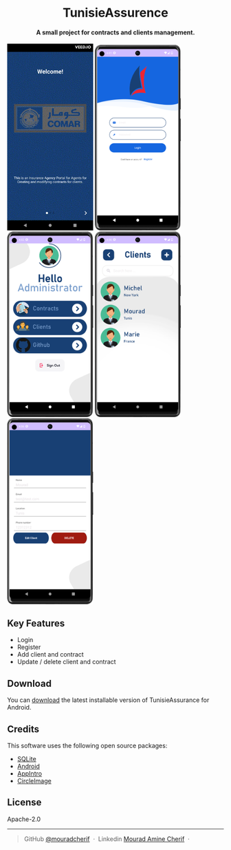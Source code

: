 <h1 align="center">
  <br>
  TunisieAssurence
  <br>
</h1>

<h4 align="center">A small project for contracts and clients management.</h4>

<img src="./img/intro.gif" width="200"> <img src="./img/login.png" width="200"> <img src="./img/dashboard.png" width="200"> <img src="./img/clientlist.png" width="200"> <img src="./img/mod-remove-client.png" width="200">





## Key Features

* Login 
* Register
* Add client and contract  
* Update / delete client and contract

## Download

You can [download](https://github.com/mouradcherif/TunisieAssurance/releases/tag/v0.2.0-alpha) the latest installable version of TunisieAssurance for Android.

## Credits

This software uses the following open source packages:

- [SQLite](https://www.sqlite.org)
- [Android](https://www.android.com)
- [AppIntro](https://github.com/AppIntro/AppIntro)
- [CircleImage](https://github.com/hdodenhof/CircleImageView)

## License

Apache-2.0

---

> GitHub [@mouradcherif](https://https://github.com/mouradcherif) &nbsp;&middot;&nbsp;
> Linkedin [Mourad Amine Cherif](https://www.linkedin.com/in/mouradacherif/) &nbsp;&middot;&nbsp;

